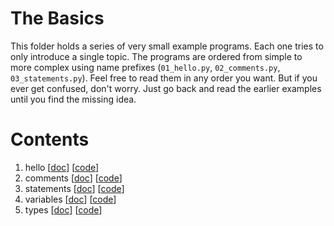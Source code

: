 # The Basics

This folder holds a series of very small example programs.
Each one tries to only introduce a single topic.
The programs are ordered from simple to more complex using name prefixes (`01_hello.py`, `02_comments.py`, `03_statements.py`).
Feel free to read them in any order you want.
But if you ever get confused, don't worry.
Just go back and read the earlier examples until you find the missing idea.

# Contents

1. hello [[doc](basics/01_hello.md)] [[code](../code/basics/01_hello.py)]
2. comments [[doc](basics/02_comments.md)] [[code](../code/basics/02_comments.py)]
3. statements [[doc](basics/03_statements.md)] [[code](../code/basics/03_statements.py)]
4. variables [[doc](basics/04_variables.md)] [[code](../code/basics/04_variables.py)]
5. types [[doc](basics/05_types.md)] [[code](../code/basics/05_types.py)]

